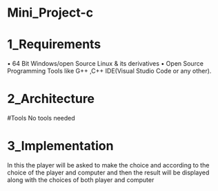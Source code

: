 # Mini_Project-c

# 1_Requirements

•	64 Bit Windows/open Source Linux & its derivatives
•	Open Source Programming Tools like G++ ,C++ IDE(Visual Studio Code or any other).
 
 # 2_Architecture
 #Tools
 No tools needed
 
 # 3_Implementation
 
 In this  the player will be asked to make the choice and according to the choice of the player and computer and then the result will be displayed along with the choices of both player and computer
